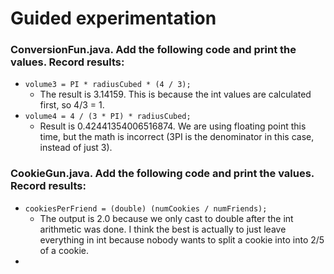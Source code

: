 # Guided experimentation

### ConversionFun.java. Add the following code and print the values. Record results:
 - `volume3 = PI * radiusCubed * (4 / 3);`  
    - The result is 3.14159. This is because the int values are calculated first, so 4/3 = 1.
 - `volume4 = 4 / (3 * PI) * radiusCubed;`  
    - Result is 0.42441354006516874. We are using floating point this time, but the math is incorrect (3PI is the denominator in this case, instead of just 3).

### CookieGun.java. Add the following code and print the values. Record results:
  - `cookiesPerFriend = (double) (numCookies / numFriends);`
     - The output is 2.0 because we only cast to double after the int arithmetic was done. I think the best is actually to just leave everything in int because nobody wants to split a cookie into into 2/5 of a cookie.
  - 
